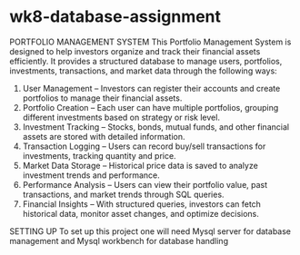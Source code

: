 # wk8-database-assignment

PORTFOLIO MANAGEMENT SYSTEM
This Portfolio Management System is designed to help investors organize and track their financial assets efficiently. It provides a structured database to manage users, portfolios, investments, transactions, and market data through the following ways:
1. User Management – Investors can register their accounts and create portfolios to manage their financial assets.
2. Portfolio Creation – Each user can have multiple portfolios, grouping different investments based on strategy or risk level.
3. Investment Tracking – Stocks, bonds, mutual funds, and other financial assets are stored with detailed information.
4. Transaction Logging – Users can record buy/sell transactions for investments, tracking quantity and price.
5. Market Data Storage – Historical price data is saved to analyze investment trends and performance.
6. Performance Analysis – Users can view their portfolio value, past transactions, and market trends through SQL queries.
7. Financial Insights – With structured queries, investors can fetch historical data, monitor asset changes, and optimize decisions.

SETTING UP
To set up this project one will need Mysql server for database management and Mysql workbench for database handling
